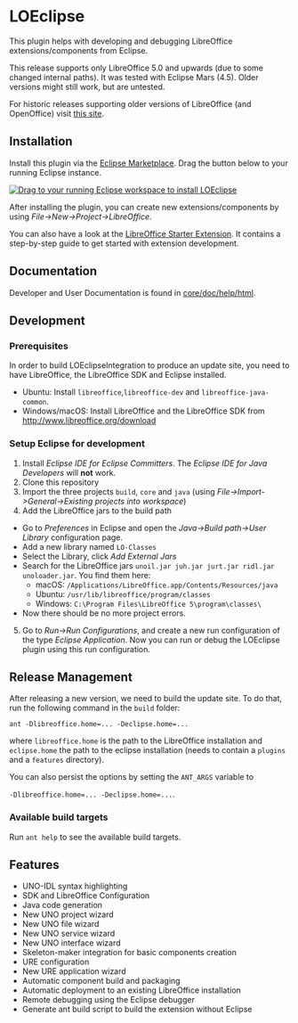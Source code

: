 # LOEclipse

This plugin helps with developing and debugging LibreOffice extensions/components from Eclipse.

This release supports only LibreOffice 5.0 and upwards (due to some changed internal paths).
It was tested with Eclipse Mars (4.5). Older versions might still work, but are untested.

For historic releases supporting older versions of LibreOffice (and OpenOffice) visit [this site](http://bosdonnat.fr/pages/libreoffice-eclipse.html).

## Installation

Install this plugin via the [Eclipse Marketplace](https://marketplace.eclipse.org/content/loeclipse). Drag the button below to your running Eclipse instance.

<a href="http://marketplace.eclipse.org/marketplace-client-intro?mpc_install=2881446" class="drag" title="Drag to your running Eclipse workspace to install LOEclipse"><img class="img-responsive" src="https://marketplace.eclipse.org/sites/all/themes/solstice/public/images/marketplace/btn-install.png" alt="Drag to your running Eclipse workspace to install LOEclipse" /></a>

After installing the plugin, you can create new extensions/components by using *File->New->Project->LibreOffice*.

You can also have a look at the [LibreOffice Starter Extension](https://github.com/smehrbrodt/libreoffice-starter-extension). It contains a step-by-step guide to get started with extension development.

## Documentation

Developer and User Documentation is found in [core/doc/help/html](https://github.com/LibreOffice/loeclipse/tree/master/core/doc/help/html).

## Development

### Prerequisites
In order to build LOEclipseIntegration to produce an update site, you need to have LibreOffice, the LibreOffice SDK and Eclipse installed.

* Ubuntu: Install `libreoffice`,`libreoffice-dev` and `libreoffice-java-common`.
* Windows/macOS: Install LibreOffice and the LibreOffice SDK from http://www.libreoffice.org/download

### Setup Eclipse for development

1. Install *Eclipse IDE for Eclipse Committers*. The *Eclipse IDE for Java Developers* will **not** work.
2. Clone this repository
3. Import the three projects `build`, `core` and `java` (using *File->Import->General->Existing projects into workspace*)
4. Add the LibreOffice jars to the build path
  * Go to *Preferences* in Eclipse and open the *Java->Build path->User Library* configuration page.
  * Add a new library named `LO-Classes`
  * Select the Library, click *Add External Jars*
  * Search for the LibreOffice jars `unoil.jar juh.jar jurt.jar ridl.jar unoloader.jar`. You find them here:
    * macOS: `/Applications/LibreOffice.app/Contents/Resources/java`
    * Ubuntu: `/usr/lib/libreoffice/program/classes`
    * Windows: `C:\Program Files\LibreOffice 5\program\classes\`
  * Now there should be no more project errors.
5. Go to *Run->Run Configurations*, and create a new run configuration of the type *Eclipse Application*. Now you can run or debug the LOEclipse plugin using this run configuration.

## Release Management

After releasing a new version, we need to build the update site. To do that, run the following command in the `build` folder:

`ant -Dlibreoffice.home=... -Declipse.home=...`

where `libreoffice.home` is the path to the LibreOffice installation and `eclipse.home` the path to the eclipse installation (needs to contain a `plugins` and a `features` directory).

You can also persist the options by setting the `ANT_ARGS` variable to

`-Dlibreoffice.home=... -Declipse.home=...`.

### Available build targets
Run `ant help` to see the available build targets.

## Features
* UNO-IDL syntax highlighting
* SDK and LibreOffice Configuration
* Java code generation
* New UNO project wizard
* New UNO file wizard
* New UNO service wizard
* New UNO interface wizard
* Skeleton-maker integration for basic components creation
* URE configuration
* New URE application wizard
* Automatic component build and packaging
* Automatic deployment to an existing LibreOffice installation
* Remote debugging using the Eclipse debugger
* Generate ant build script to build the extension without Eclipse

